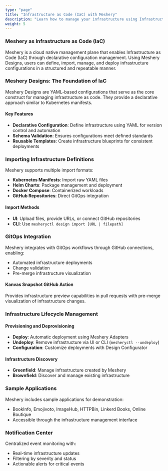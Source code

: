 ```yaml
---
type: "page"
title: "Infrastructure as Code (IaC) with Meshery"
description: "Learn how to manage your infrastructure using Infrastructure as Code (IaC) principles with Meshery."
weight: 5
---
```


### Meshery as Infrastructure as Code (IaC)

Meshery is a cloud native management plane that enables Infrastructure as Code (IaC) through declarative configuration management. Using Meshery Designs, users can define, import, manage, and deploy infrastructure configurations in a structured and repeatable manner.

### Meshery Designs: The Foundation of IaC

Meshery Designs are YAML-based configurations that serve as the core construct for managing infrastructure as code. They provide a declarative approach similar to Kubernetes manifests.

#### Key Features

- **Declarative Configuration**: Define infrastructure using YAML for version control and automation
- **Schema Validation**: Ensures configurations meet defined standards
- **Reusable Templates**: Create infrastructure blueprints for consistent deployments

### Importing Infrastructure Definitions

Meshery supports multiple import formats:

- **Kubernetes Manifests**: Import raw YAML files
- **Helm Charts**: Package management and deployment
- **Docker Compose**: Containerized workloads
- **GitHub Repositories**: Direct GitOps integration

#### Import Methods

- **UI**: Upload files, provide URLs, or connect GitHub repositories
- **CLI**: Use `mesheryctl design import [URL | filepath]`

### GitOps Integration

Meshery integrates with GitOps workflows through GitHub connections, enabling:

- Automated infrastructure deployments
- Change validation
- Pre-merge infrastructure visualization

#### Kanvas Snapshot GitHub Action

Provides infrastructure preview capabilities in pull requests with pre-merge visualization of infrastructure changes.

### Infrastructure Lifecycle Management

#### Provisioning and Deprovisioning

- **Deploy**: Automatic deployment using Meshery Adapters
- **Undeploy**: Remove infrastructure via UI or CLI (`mesheryctl --undeploy`)
- **Configuration**: Customize deployments with Design Configurator

#### Infrastructure Discovery

- **Greenfield**: Manage infrastructure created by Meshery
- **Brownfield**: Discover and manage existing infrastructure

### Sample Applications

Meshery includes sample applications for demonstration:

- BookInfo, Emojivoto, ImageHub, HTTPBin, Linkerd Books, Online Boutique
- Accessible through the infrastructure management interface

### Notification Center

Centralized event monitoring with:

- Real-time infrastructure updates
- Filtering by severity and status
- Actionable alerts for critical events

